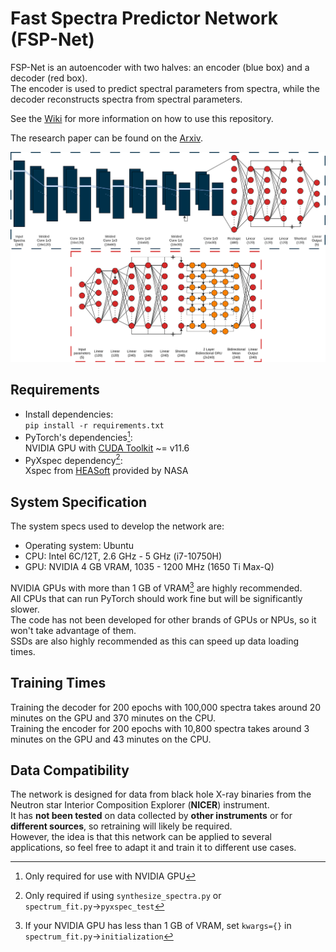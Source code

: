 # Fast Spectra Predictor Network (FSP-Net)

FSP-Net is an autoencoder with two halves: an encoder (blue box) and a decoder (red box).  
The encoder is used to predict spectral parameters from spectra,
while the decoder reconstructs spectra from spectral parameters.

See the [Wiki](../../wiki) for more information on how to use this repository.

The research paper can be found on the [Arxiv](https://arxiv.org/abs/2310.17249).

![Diagram showing the encoder and decoder that make up the autoencoder](./FSP-Net.png)

## Requirements

* Install dependencies:  
`pip install -r requirements.txt`  
* PyTorch's dependencies[^1]:  
  NVIDIA GPU with [CUDA Toolkit](https://developer.nvidia.com/cuda-toolkit-archive) ~= v11.6
  [^1]: Only required for use with NVIDIA GPU
* PyXspec dependency[^2]:  
  Xspec from [HEASoft](https://heasarc.gsfc.nasa.gov/lheasoft/install.html) provided by NASA
  [^2]: Only required if using `synthesize_spectra.py` or `spectrum_fit.py`&rarr;`pyxspec_test`

## System Specification

The system specs used to develop the network are:
* Operating system: Ubuntu
* CPU: Intel 6C/12T, 2.6 GHz - 5 GHz (i7-10750H)
* GPU: NVIDIA 4 GB VRAM, 1035 - 1200 MHz (1650 Ti Max-Q)

NVIDIA GPUs with more than 1 GB of VRAM[^3] are highly recommended.  
All CPUs that can run PyTorch should work fine but will be significantly slower.  
The code has not been developed for other brands of GPUs or NPUs,
so it won't take advantage of them.  
SSDs are also highly recommended as this can speed up data loading times.
[^3]: If your NVIDIA GPU has less than 1 GB of VRAM,
set `kwargs={}` in `spectrum_fit.py`&rarr;`initialization`

## Training Times
Training the decoder for 200 epochs with 100,000 spectra
takes around 20 minutes on the GPU and 370 minutes on the CPU.  
Training the encoder for 200 epochs with 10,800 spectra
takes around 3 minutes on the GPU and 43 minutes on the CPU.

## Data Compatibility
The network is designed for data from black hole X-ray binaries from the
Neutron star Interior Composition Explorer (**NICER**) instrument.  
It has **not been tested** on data collected by **other instruments** or for **different sources**,
so retraining will likely be required.  
However, the idea is that this network can be applied to several applications,
so feel free to adapt it and train it to different use cases.
